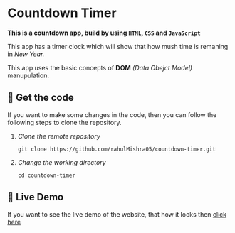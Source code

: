 # Countdown Timer

**This is a countdown app, build by using `HTML`, `CSS` and `JavaScript`**

This app has a timer clock which will show that how mush time is remaning in _New Year._

This app uses the basic concepts of **DOM** _(Data Obejct Model)_ manupulation.

## 📁 Get the code
If you want to make some changes in the code, then you can follow the following steps to clone the repository.

1. _Clone the remote repository_
    ```shell
    git clone https://github.com/rahulMishra05/countdown-timer.git
    ```
2. _Change the working directory_
    ```shell
    cd countdown-timer
    ```
## 🚀 Live Demo
If you want to see the live demo of the website, that how it looks then [click here](https://countdown-timer-rahul.netlify.app/) 